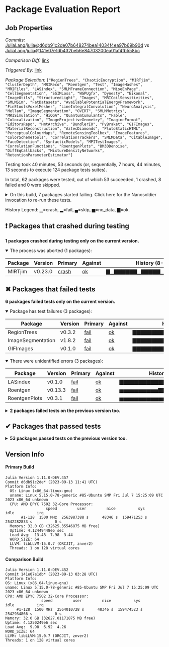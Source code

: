 # Package Evaluation Report

## Job Properties

*Commits:* [JuliaLang/julia@d6db91c2de07b648274bea14034f4ea97b69b90d](https://github.com/JuliaLang/julia/commit/d6db91c2de07b648274bea14034f4ea97b69b90d) vs [JuliaLang/julia@141e07e1db432beb6e84703200ea01af4fb558bc](https://github.com/JuliaLang/julia/commit/141e07e1db432beb6e84703200ea01af4fb558bc)

*Comparison Diff:* [link](https://github.com/JuliaLang/julia/compare/141e07e1db432beb6e84703200ea01af4fb558bc...d6db91c2de07b648274bea14034f4ea97b69b90d)

*Triggered By:* [link](https://github.com/JuliaLang/julia/pull/51244#issuecomment-1717584548)

*Package Selection:* `["RegionTrees", "ChaoticEncryption", "MIRTjim", "ClusterDepth", "MRIReco", "Roentgen", "Test", "ImageHashes", "MRIFiles", "LASindex", "SMLMFrameConnection", "MiseEnPage", "CellSegmentation", "SSIMLoss", "WGPUgfx", "Dynesty", "Eikonal", "ImageUtils", "StructuredLight", "Images", "MRICoilSensitivities", "SMLMSim", "FatDatasets", "AvailablePotentialEnergyFramework", "FinEtoolsVoxelMesher", "LineIntegralConvolution", "NeuroAnalysis", "Mellan", "ImageSegmentation", "OVERT", "SMLMMetrics", "MRISimulation", "HiQGA", "QuantumCumulants", "Fable", "Colocalization", "ImageProjectiveGeometry", "ImagineFormat", "EditorsRepo", "HmtArchive", "BundlerIO", "PyBraket", "GIFImages", "MaterialReconstruction", "AztecDiamonds", "PlutoStaticHTML", "PerceptualColourMaps", "RemoteSensingToolbox", "ImageFeatures", "ColorSchemeTools", "CorrelationTrackers", "SMLMData", "CitableImage", "FaceDetection", "SyntacticModels", "MPITestImages", "CorrelationFunctions", "RoentgenPlots", "BM3DDenoise", "DiffEqCallbacks", "MixtureDensityNetworks", "RetentionParameterEstimator"]`

Testing took 40 minutes, 53 seconds (or, sequentially, 7 hours, 44 minutes, 13 seconds to execute 124 package tests suites).

In total, 62 packages were tested, out of which 53 succeeded, 1 crashed, 8 failed and 0 were skipped.


<details><summary>On this build, 7 packages started failing. Click here for the Nanosoldier invocation to re-run these tests.</summary>
<p>

```
@nanosoldier `runtests(["LASindex", "RegionTrees", "ImageSegmentation", "GIFImages", "MIRTjim", "Roentgen", "RoentgenPlots"])`
```

</p>
</details>


History Legend: ▁=crash, ▂=fail, ▄=skip, ▅=no_data, ▇=ok.

## ❗ Packages that crashed during testing

**1 packages crashed during testing only on the current version.**

<details open><summary>The process was aborted (1 packages):</summary>
<p>


| Package | Version | Primary | Against | History (8-14 to 9-12) |
| ------- | ------- | ------- | ------- | ------- |
| MIRTjim | v0.23.0 | [crash](https://s3.amazonaws.com/julialang-reports/nanosoldier/pkgeval/by_hash/d6db91c_vs_141e07e/MIRTjim.primary.log) | [ok](https://s3.amazonaws.com/julialang-reports/nanosoldier/pkgeval/by_hash/d6db91c_vs_141e07e/MIRTjim.against.log) | <span class="history">▇▁▇▇▇▇▇▇▁▇▇▇▇▇▁▁▁▁▇▁▇▅▁▇▇▇▁▁▇▁</span> |

</p>
</details>


## ✖ Packages that failed tests

**6 packages failed tests only on the current version.**

<details open><summary>Package has test failures (3 packages):</summary>
<p>


| Package | Version | Primary | Against | History (8-14 to 9-12) |
| ------- | ------- | ------- | ------- | ------- |
| RegionTrees | v0.3.2 | [fail](https://s3.amazonaws.com/julialang-reports/nanosoldier/pkgeval/by_hash/d6db91c_vs_141e07e/RegionTrees.primary.log) | [ok](https://s3.amazonaws.com/julialang-reports/nanosoldier/pkgeval/by_hash/d6db91c_vs_141e07e/RegionTrees.against.log) | <span class="history">▇▇▇▇▇▇▇▇▇▇▇▇▇▇▇▇▇▇▇▇▇▅▇▇▇▇▇▇▇▇</span> |
| ImageSegmentation | v1.8.2 | [fail](https://s3.amazonaws.com/julialang-reports/nanosoldier/pkgeval/by_hash/d6db91c_vs_141e07e/ImageSegmentation.primary.log) | [ok](https://s3.amazonaws.com/julialang-reports/nanosoldier/pkgeval/by_hash/d6db91c_vs_141e07e/ImageSegmentation.against.log) | <span class="history">▇▇▇▇▇▇▇▇▇▇▇▇▇▇▇▇▇▇▇▇▇▅▇▇▇▇▇▇▇▇</span> |
| GIFImages | v0.1.0 | [fail](https://s3.amazonaws.com/julialang-reports/nanosoldier/pkgeval/by_hash/d6db91c_vs_141e07e/GIFImages.primary.log) | [ok](https://s3.amazonaws.com/julialang-reports/nanosoldier/pkgeval/by_hash/d6db91c_vs_141e07e/GIFImages.against.log) | <span class="history">▇▇▇▇▇▇▇▇▇▇▇▁▁▁▁▇▇▇▇▇▇▅▇▇▇▇▇▇▇▇</span> |

</p>
</details>

<details open><summary>There were unidentified errors (3 packages):</summary>
<p>


| Package | Version | Primary | Against | History (8-14 to 9-12) |
| ------- | ------- | ------- | ------- | ------- |
| LASindex | v0.1.0 | [fail](https://s3.amazonaws.com/julialang-reports/nanosoldier/pkgeval/by_hash/d6db91c_vs_141e07e/LASindex.primary.log) | [ok](https://s3.amazonaws.com/julialang-reports/nanosoldier/pkgeval/by_hash/d6db91c_vs_141e07e/LASindex.against.log) | <span class="history">▇▇▇▇▇▇▇▇▇▇▇▇▇▇▇▇▇▇▇▇▇▅▇▇▇▇▇▇▇▇</span> |
| Roentgen | v0.13.3 | [fail](https://s3.amazonaws.com/julialang-reports/nanosoldier/pkgeval/by_hash/d6db91c_vs_141e07e/Roentgen.primary.log) | [ok](https://s3.amazonaws.com/julialang-reports/nanosoldier/pkgeval/by_hash/d6db91c_vs_141e07e/Roentgen.against.log) | <span class="history">▅▅▅▅▅▅▅▅▅▅▇▇▇▇▇▇▇▇▇▇▇▅▇▇▇▇▇▇▇▇</span> |
| RoentgenPlots | v0.3.1 | [fail](https://s3.amazonaws.com/julialang-reports/nanosoldier/pkgeval/by_hash/d6db91c_vs_141e07e/RoentgenPlots.primary.log) | [ok](https://s3.amazonaws.com/julialang-reports/nanosoldier/pkgeval/by_hash/d6db91c_vs_141e07e/RoentgenPlots.against.log) | <span class="history">▅▅▅▅▅▅▅▅▅▅▅▅▅▅▅▅▅▇▇▇▇▅▇▇▇▇▇▇▇▇</span> |

</p>
</details>

<details><summary><strong>2 packages failed tests on the previous version too.</strong></summary>
<p>

<details open><summary>Tests became inactive (2 packages):</summary>
<p>


| Package | History (8-14 to 9-12) |
| ------- | ------- |
| [Test](https://s3.amazonaws.com/julialang-reports/nanosoldier/pkgeval/by_hash/d6db91c_vs_141e07e/Test.primary.log) | <span class="history">▇▂▂▇▇▂▂▇▇▂▂▂▂▂▂▂▇▂▂▂▇▅▇▂▂▇▂▂▂▇</span> |
| [PyBraket v0.7.5](https://s3.amazonaws.com/julialang-reports/nanosoldier/pkgeval/by_hash/d6db91c_vs_141e07e/PyBraket.primary.log) | <span class="history">▂▂▇▂▂▂▂▂▂▂▂▁▁▁▂▇▂▇▇▇▇▅▇▂▇▂▇▂▂▂</span> |

</p>
</details>

</p>
</details>


## ✔ Packages that passed tests

<details><summary><strong>53 packages passed tests on the previous version too.</strong></summary>
<p>

| Package | History (8-14 to 9-12) |
| ------- | ------- |
| [DiffEqCallbacks v2.29.1](https://s3.amazonaws.com/julialang-reports/nanosoldier/pkgeval/by_hash/d6db91c_vs_141e07e/DiffEqCallbacks.primary.log) | <span class="history">▂▂▂▂▂▂▂▂▇▇▇▇▇▇▇▇▇▇▇▇▂▅▇▇▇▂▇▇▇▇</span> |
| [Images v0.26.0](https://s3.amazonaws.com/julialang-reports/nanosoldier/pkgeval/by_hash/d6db91c_vs_141e07e/Images.primary.log) | <span class="history">▇▇▇▇▇▇▇▇▇▇▇▇▇▇▇▇▇▇▇▇▇▅▇▇▇▇▇▇▇▇</span> |
| [CitableImage v0.7.0](https://s3.amazonaws.com/julialang-reports/nanosoldier/pkgeval/by_hash/d6db91c_vs_141e07e/CitableImage.primary.log) | <span class="history">▇▇▇▇▇▇▇▇▇▇▇▇▇▁▇▇▇▇▇▇▇▅▇▇▇▇▇▇▇▇</span> |
| [MRIFiles v0.1.6](https://s3.amazonaws.com/julialang-reports/nanosoldier/pkgeval/by_hash/d6db91c_vs_141e07e/MRIFiles.primary.log) | <span class="history">▂▂▂▂▂▂▂▂▂▇▇▁▁▁▁▇▇▇▇▇▇▅▇▇▇▇▇▇▇▇</span> |
| [SMLMData v0.1.1](https://s3.amazonaws.com/julialang-reports/nanosoldier/pkgeval/by_hash/d6db91c_vs_141e07e/SMLMData.primary.log) | <span class="history">▇▇▇▇▇▇▇▇▇▇▇▇▇▇▇▇▇▇▇▇▇▅▇▇▇▇▇▇▇▇</span> |
| [EditorsRepo v0.18.9](https://s3.amazonaws.com/julialang-reports/nanosoldier/pkgeval/by_hash/d6db91c_vs_141e07e/EditorsRepo.primary.log) | <span class="history">▇▇▇▇▇▇▇▇▇▇▇▁▁▁▁▇▇▇▇▇▇▅▇▇▇▇▇▇▇▇</span> |
| [ImageUtils v0.2.9](https://s3.amazonaws.com/julialang-reports/nanosoldier/pkgeval/by_hash/d6db91c_vs_141e07e/ImageUtils.primary.log) | <span class="history">▇▇▇▇▇▇▇▇▇▇▇▇▇▇▇▇▇▇▇▇▇▅▇▇▇▇▇▇▇▇</span> |
| [HmtArchive v0.14.1](https://s3.amazonaws.com/julialang-reports/nanosoldier/pkgeval/by_hash/d6db91c_vs_141e07e/HmtArchive.primary.log) | <span class="history">▇▇▇▇▇▇▇▇▇▇▇▇▁▁▇▇▇▇▇▇▇▅▇▇▇▇▇▇▇▇</span> |
| [MRICoilSensitivities v0.1.2](https://s3.amazonaws.com/julialang-reports/nanosoldier/pkgeval/by_hash/d6db91c_vs_141e07e/MRICoilSensitivities.primary.log) | <span class="history">▇▇▇▇▇▇▇▇▇▇▇▁▁▁▁▇▇▇▇▇▇▅▇▇▇▇▇▇▇▇</span> |
| [CorrelationFunctions v0.10.2](https://s3.amazonaws.com/julialang-reports/nanosoldier/pkgeval/by_hash/d6db91c_vs_141e07e/CorrelationFunctions.primary.log) | <span class="history">▇▇▇▇▇▇▇▇▇▇▇▇▇▇▇▇▇▇▇▇▇▅▇▇▇▇▇▇▇▇</span> |
| [MRIReco v0.7.1](https://s3.amazonaws.com/julialang-reports/nanosoldier/pkgeval/by_hash/d6db91c_vs_141e07e/MRIReco.primary.log) | <span class="history">▇▇▇▇▇▇▇▇▇▇▇▁▁▁▁▇▇▇▇▇▇▅▇▇▇▇▇▇▇▇</span> |
| [Dynesty v0.3.1](https://s3.amazonaws.com/julialang-reports/nanosoldier/pkgeval/by_hash/d6db91c_vs_141e07e/Dynesty.primary.log) | <span class="history">▂▇▂▇▂▂▂▂▇▂▇▇▂▇▂▇▇▇▇▂▂▅▂▂▂▇▇▂▇▂</span> |
| [FinEtoolsVoxelMesher v2.0.1](https://s3.amazonaws.com/julialang-reports/nanosoldier/pkgeval/by_hash/d6db91c_vs_141e07e/FinEtoolsVoxelMesher.primary.log) | <span class="history">▇▇▇▇▇▇▇▇▇▇▇▇▇▇▇▇▇▇▇▇▇▅▇▇▇▇▇▇▇▇</span> |
| [MRISimulation v0.1.1](https://s3.amazonaws.com/julialang-reports/nanosoldier/pkgeval/by_hash/d6db91c_vs_141e07e/MRISimulation.primary.log) | <span class="history">▇▇▇▇▇▇▇▇▇▇▇▁▁▁▁▇▇▇▇▇▇▅▇▇▇▇▇▇▇▇</span> |
| [HiQGA v0.3.10](https://s3.amazonaws.com/julialang-reports/nanosoldier/pkgeval/by_hash/d6db91c_vs_141e07e/HiQGA.primary.log) | <span class="history">▁▁▁▁▁▁▁▇▇▇▇▁▁▁▁▇▇▇▇▇▇▅▇▇▇▇▇▇▇▇</span> |
| [ImageProjectiveGeometry v0.3.6](https://s3.amazonaws.com/julialang-reports/nanosoldier/pkgeval/by_hash/d6db91c_vs_141e07e/ImageProjectiveGeometry.primary.log) | <span class="history">▁▁▁▁▁▁▁▇▇▇▇▇▇▇▇▇▇▇▇▇▇▅▇▇▇▇▇▇▇▇</span> |
| [BM3DDenoise v1.0.1](https://s3.amazonaws.com/julialang-reports/nanosoldier/pkgeval/by_hash/d6db91c_vs_141e07e/BM3DDenoise.primary.log) | <span class="history">▂▇▇▇▇▇▇▂▂▇▇▂▇▂▂▇▇▇▇▇▇▅▂▇▇▇▂▇▂▇</span> |
| [CellSegmentation v0.1.0](https://s3.amazonaws.com/julialang-reports/nanosoldier/pkgeval/by_hash/d6db91c_vs_141e07e/CellSegmentation.primary.log) | <span class="history">▇▇▇▇▇▇▇▇▇▇▇▇▇▇▇▇▇▇▇▇▇▅▇▇▇▇▇▇▇▇</span> |
| [ChaoticEncryption v0.4.0](https://s3.amazonaws.com/julialang-reports/nanosoldier/pkgeval/by_hash/d6db91c_vs_141e07e/ChaoticEncryption.primary.log) | <span class="history">▇▇▇▇▇▇▇▇▇▇▇▁▁▁▁▇▇▇▇▇▇▅▇▇▇▇▇▇▇▇</span> |
| [ColorSchemeTools v1.4.0](https://s3.amazonaws.com/julialang-reports/nanosoldier/pkgeval/by_hash/d6db91c_vs_141e07e/ColorSchemeTools.primary.log) | <span class="history">▇▇▇▇▇▇▇▇▇▇▇▇▇▇▇▇▇▇▇▇▇▅▇▇▇▇▇▇▇▇</span> |
| [ImageHashes v0.1.2](https://s3.amazonaws.com/julialang-reports/nanosoldier/pkgeval/by_hash/d6db91c_vs_141e07e/ImageHashes.primary.log) | <span class="history">▇▇▇▇▇▇▇▇▇▇▇▇▇▇▇▇▇▇▇▇▇▅▇▇▇▇▇▇▇▇</span> |
| [WGPUgfx v0.1.0](https://s3.amazonaws.com/julialang-reports/nanosoldier/pkgeval/by_hash/d6db91c_vs_141e07e/WGPUgfx.primary.log) | <span class="history">▇▇▇▇▇▇▇▇▇▇▇▇▇▇▇▇▇▇▇▇▇▅▇▇▇▇▇▇▇▇</span> |
| [Mellan v0.2.0](https://s3.amazonaws.com/julialang-reports/nanosoldier/pkgeval/by_hash/d6db91c_vs_141e07e/Mellan.primary.log) | <span class="history">▇▇▇▇▇▇▇▇▇▇▇▇▇▇▇▇▇▇▇▇▇▅▇▇▇▇▇▇▇▇</span> |
| [SMLMFrameConnection v0.1.1](https://s3.amazonaws.com/julialang-reports/nanosoldier/pkgeval/by_hash/d6db91c_vs_141e07e/SMLMFrameConnection.primary.log) | <span class="history">▇▇▇▇▇▇▇▇▇▇▇▇▇▇▇▇▇▇▇▇▇▅▇▇▇▇▇▇▇▇</span> |
| [SMLMMetrics v0.1.1](https://s3.amazonaws.com/julialang-reports/nanosoldier/pkgeval/by_hash/d6db91c_vs_141e07e/SMLMMetrics.primary.log) | <span class="history">▇▇▇▇▇▇▇▇▇▇▇▇▇▇▇▇▇▇▇▇▇▅▇▇▇▇▇▇▇▇</span> |
| [Eikonal v0.1.1](https://s3.amazonaws.com/julialang-reports/nanosoldier/pkgeval/by_hash/d6db91c_vs_141e07e/Eikonal.primary.log) | <span class="history">▅▅▅▅▇▇▇▇▇▇▇▇▇▇▇▇▇▇▇▇▇▅▇▇▇▇▇▇▇▇</span> |
| [FaceDetection v1.1.0](https://s3.amazonaws.com/julialang-reports/nanosoldier/pkgeval/by_hash/d6db91c_vs_141e07e/FaceDetection.primary.log) | <span class="history">▇▇▇▇▇▇▇▇▇▇▇▇▇▇▇▇▇▇▇▇▇▅▇▇▇▇▇▇▇▇</span> |
| [MPITestImages v0.1.6](https://s3.amazonaws.com/julialang-reports/nanosoldier/pkgeval/by_hash/d6db91c_vs_141e07e/MPITestImages.primary.log) | <span class="history">▇▇▇▇▇▇▇▇▇▇▇▇▇▇▇▇▇▇▇▇▇▅▇▇▇▇▇▇▇▇</span> |
| [ImagineFormat v1.2.2](https://s3.amazonaws.com/julialang-reports/nanosoldier/pkgeval/by_hash/d6db91c_vs_141e07e/ImagineFormat.primary.log) | <span class="history">▇▇▇▇▇▇▇▇▇▇▇▇▇▇▇▇▇▇▇▇▇▅▇▇▇▇▇▇▇▇</span> |
| [SMLMSim v0.1.3](https://s3.amazonaws.com/julialang-reports/nanosoldier/pkgeval/by_hash/d6db91c_vs_141e07e/SMLMSim.primary.log) | <span class="history">▇▇▇▇▇▇▇▇▇▇▇▇▇▇▇▇▇▇▇▇▇▅▇▇▇▇▇▇▇▇</span> |
| [BundlerIO v0.1.3](https://s3.amazonaws.com/julialang-reports/nanosoldier/pkgeval/by_hash/d6db91c_vs_141e07e/BundlerIO.primary.log) | <span class="history">▁▁▁▁▁▁▁▇▇▇▇▇▇▇▇▇▇▇▇▇▇▅▇▇▇▇▇▇▇▇</span> |
| [FatDatasets v0.1.7](https://s3.amazonaws.com/julialang-reports/nanosoldier/pkgeval/by_hash/d6db91c_vs_141e07e/FatDatasets.primary.log) | <span class="history">▇▇▇▇▇▇▇▇▇▇▇▁▁▁▁▇▇▇▇▇▇▅▇▇▇▇▇▇▇▇</span> |
| [Fable v0.0.2](https://s3.amazonaws.com/julialang-reports/nanosoldier/pkgeval/by_hash/d6db91c_vs_141e07e/Fable.primary.log) | <span class="history">▇▇▇▇▇▇▇▇▇▇▇▇▇▇▇▇▇▇▇▇▇▅▇▇▇▇▇▇▇▇</span> |
| [ImageFeatures v0.5.2](https://s3.amazonaws.com/julialang-reports/nanosoldier/pkgeval/by_hash/d6db91c_vs_141e07e/ImageFeatures.primary.log) | <span class="history">▇▇▇▇▇▇▇▇▇▇▇▁▁▁▁▇▇▇▇▇▇▅▇▇▇▇▇▇▇▇</span> |
| [LineIntegralConvolution v0.0.1](https://s3.amazonaws.com/julialang-reports/nanosoldier/pkgeval/by_hash/d6db91c_vs_141e07e/LineIntegralConvolution.primary.log) | <span class="history">▇▇▇▇▇▇▇▇▇▇▇▇▇▇▇▇▇▇▇▇▇▅▇▇▇▇▇▇▇▇</span> |
| [Colocalization v0.2.1](https://s3.amazonaws.com/julialang-reports/nanosoldier/pkgeval/by_hash/d6db91c_vs_141e07e/Colocalization.primary.log) | <span class="history">▇▇▇▇▇▇▇▇▇▇▇▇▇▇▇▇▇▇▇▇▇▅▇▇▇▇▇▇▇▇</span> |
| [ClusterDepth v0.1.0](https://s3.amazonaws.com/julialang-reports/nanosoldier/pkgeval/by_hash/d6db91c_vs_141e07e/ClusterDepth.primary.log) | <span class="history">▇▇▇▇▇▇▇▇▇▇▇▇▇▇▇▇▇▇▇▇▇▅▇▇▇▇▇▇▇▇</span> |
| [MaterialReconstruction v0.2.4](https://s3.amazonaws.com/julialang-reports/nanosoldier/pkgeval/by_hash/d6db91c_vs_141e07e/MaterialReconstruction.primary.log) | <span class="history">▇▇▇▇▇▇▇▇▇▇▇▇▇▇▇▇▇▇▇▇▇▅▇▇▇▇▇▇▇▇</span> |
| [StructuredLight v0.1.4](https://s3.amazonaws.com/julialang-reports/nanosoldier/pkgeval/by_hash/d6db91c_vs_141e07e/StructuredLight.primary.log) | <span class="history">▇▇▇▇▇▇▇▇▇▇▇▁▁▁▁▇▇▇▇▇▇▅▇▇▇▇▇▇▇▇</span> |
| [OVERT v0.1.2](https://s3.amazonaws.com/julialang-reports/nanosoldier/pkgeval/by_hash/d6db91c_vs_141e07e/OVERT.primary.log) | <span class="history">▂▇▇▇▇▇▇▇▇▇▇▇▇▇▇▇▇▇▇▇▇▅▇▇▇▇▇▇▇▇</span> |
| [AvailablePotentialEnergyFramework v0.1.0](https://s3.amazonaws.com/julialang-reports/nanosoldier/pkgeval/by_hash/d6db91c_vs_141e07e/AvailablePotentialEnergyFramework.primary.log) | <span class="history">▇▇▇▇▇▇▇▇▇▇▇▇▇▇▇▇▇▇▇▇▇▅▇▇▇▇▇▇▇▇</span> |
| [NeuroAnalysis v1.2.1](https://s3.amazonaws.com/julialang-reports/nanosoldier/pkgeval/by_hash/d6db91c_vs_141e07e/NeuroAnalysis.primary.log) | <span class="history">▇▇▇▇▂▇▇▇▇▇▇▇▇▇▇▇▇▇▇▇▇▅▇▇▇▇▇▇▇▇</span> |
| [AztecDiamonds v0.2.0](https://s3.amazonaws.com/julialang-reports/nanosoldier/pkgeval/by_hash/d6db91c_vs_141e07e/AztecDiamonds.primary.log) | <span class="history">▇▇▇▇▇▇▇▇▇▇▂▂▂▂▂▇▇▇▇▇▇▅▇▇▇▇▇▇▇▇</span> |
| [PerceptualColourMaps v0.3.6](https://s3.amazonaws.com/julialang-reports/nanosoldier/pkgeval/by_hash/d6db91c_vs_141e07e/PerceptualColourMaps.primary.log) | <span class="history">▁▁▁▁▁▁▁▇▇▇▇▇▇▇▇▇▇▇▇▇▇▅▇▇▇▇▇▇▇▇</span> |
| [MiseEnPage v0.2.1](https://s3.amazonaws.com/julialang-reports/nanosoldier/pkgeval/by_hash/d6db91c_vs_141e07e/MiseEnPage.primary.log) | <span class="history">▇▇▇▇▇▇▇▇▇▂▇▁▁▁▁▇▇▇▇▇▂▅▇▇▇▇▇▇▇▇</span> |
| [RetentionParameterEstimator v0.1.6](https://s3.amazonaws.com/julialang-reports/nanosoldier/pkgeval/by_hash/d6db91c_vs_141e07e/RetentionParameterEstimator.primary.log) | <span class="history">▇▇▂▇▇▇▇▇▇▇▇▁▂▁▁▇▇▇▂▇▇▅▇▇▇▇▇▂▇▇</span> |
| [SSIMLoss v1.0.0](https://s3.amazonaws.com/julialang-reports/nanosoldier/pkgeval/by_hash/d6db91c_vs_141e07e/SSIMLoss.primary.log) | <span class="history">▇▇▇▇▇▇▇▇▇▇▇▇▇▇▇▇▇▇▇▇▇▅▇▇▇▇▇▇▇▇</span> |
| [CorrelationTrackers v0.6.9](https://s3.amazonaws.com/julialang-reports/nanosoldier/pkgeval/by_hash/d6db91c_vs_141e07e/CorrelationTrackers.primary.log) | <span class="history">▇▇▇▇▇▇▇▇▇▇▇▇▇▇▇▇▇▇▇▇▇▅▇▇▇▇▇▇▇▇</span> |
| [RemoteSensingToolbox v0.2.0](https://s3.amazonaws.com/julialang-reports/nanosoldier/pkgeval/by_hash/d6db91c_vs_141e07e/RemoteSensingToolbox.primary.log) | <span class="history">▇▇▇▇▇▇▇▇▂▇▇▂▂▂▂▇▇▇▇▂▇▅▇▇▇▇▇▇▇▇</span> |
| [SyntacticModels v0.1.0](https://s3.amazonaws.com/julialang-reports/nanosoldier/pkgeval/by_hash/d6db91c_vs_141e07e/SyntacticModels.primary.log) | <span class="history">▅▅▅▅▅▅▅▅▅▅▅▅▅▇▇▇▇▂▇▂▇▅▂▇▇▇▇▇▇▇</span> |
| [QuantumCumulants v0.2.22](https://s3.amazonaws.com/julialang-reports/nanosoldier/pkgeval/by_hash/d6db91c_vs_141e07e/QuantumCumulants.primary.log) | <span class="history">▇▇▇▇▇▇▇▇▇▇▇▁▁▁▁▇▇▇▂▇▇▅▇▇▇▇▇▇▇▇</span> |
| [PlutoStaticHTML v6.0.14](https://s3.amazonaws.com/julialang-reports/nanosoldier/pkgeval/by_hash/d6db91c_vs_141e07e/PlutoStaticHTML.primary.log) | <span class="history">▇▇▇▇▇▇▇▇▇▇▇▇▇▇▇▇▇▇▇▇▇▅▇▇▇▇▇▇▇▇</span> |
| [MixtureDensityNetworks v0.3.0](https://s3.amazonaws.com/julialang-reports/nanosoldier/pkgeval/by_hash/d6db91c_vs_141e07e/MixtureDensityNetworks.primary.log) | <span class="history">▂▂▂▂▂▇▂▂▂▂▇▇▂▇▂▇▂▇▂▂▂▅▇▂▂▂▂▇▇▇</span> |

</p>
</details>


## Version Info

#### Primary Build

```
Julia Version 1.11.0-DEV.457
Commit d6db91c2de* (2023-09-13 11:41 UTC)
Platform Info:
  OS: Linux (x86_64-linux-gnu)
  uname: Linux 5.15.0-78-generic #85-Ubuntu SMP Fri Jul 7 15:25:09 UTC 2023 x86_64 unknown
  CPU: AMD EPYC 7502 32-Core Processor: 
                  speed         user         nice          sys         idle          irq
       #1-128  1500 MHz  2563987388 s      48346 s  159471253 s  2542282833 s          0 s
  Memory: 32.0 GB (32625.35546875 MB free)
  Uptime: 4.12449448e6 sec
  Load Avg:  13.48  7.98  3.44
  WORD_SIZE: 64
  LLVM: libLLVM-15.0.7 (ORCJIT, znver2)
  Threads: 1 on 128 virtual cores

```

  #### Comparison Build

  ```
Julia Version 1.11.0-DEV.452
Commit 141e07e1db* (2023-09-13 03:28 UTC)
Platform Info:
  OS: Linux (x86_64-linux-gnu)
  uname: Linux 5.15.0-78-generic #85-Ubuntu SMP Fri Jul 7 15:25:09 UTC 2023 x86_64 unknown
  CPU: AMD EPYC 7502 32-Core Processor: 
                  speed         user         nice          sys         idle          irq
       #1-128  1500 MHz  2564010728 s      48346 s  159474523 s  2542934866 s          0 s
  Memory: 32.0 GB (32627.01171875 MB free)
  Uptime: 4.1250249e6 sec
  Load Avg:  9.98  6.92  4.26
  WORD_SIZE: 64
  LLVM: libLLVM-15.0.7 (ORCJIT, znver2)
  Threads: 1 on 128 virtual cores

  ```
  <!-- Generated on 2023-09-13T09:58:13.149 -->
